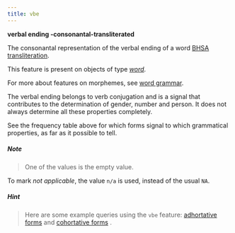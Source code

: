 ```yaml
---
title: vbe
---
```


**verbal ending -consonantal-transliterated**

The consonantal representation of the verbal ending of a word
[BHSA transliteration]({{tfd}}/Writing/Hebrew.html).

This feature is present on objects of type [*word*](otype.md).

For more about features on morphemes, see [word grammar](../wordgrammar.md).

The verbal ending belongs to verb conjugation and is a signal
that contributes to the determination of gender, number and person.
It does not always determine all these properties completely.

See the frequency table above for which forms signal to which grammatical properties, as far as it possible
to tell.

##### Note
> One of the values is the empty value.

To mark *not applicable*, the value `n/a` is used, instead of the usual `NA`.

##### Hint
> Here are some example queries using the `vbe` feature: 
[adhortative forms]({{shebanq}}/hebrew/text?mr=r&qw=q&iid=500)
and
[cohortative forms]({{shebanq}}/hebrew/text?mr=r&qw=q&iid=499) .
